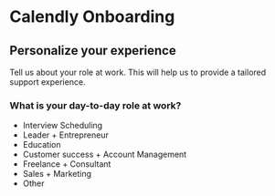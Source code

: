 # Calendly Onboarding

## Personalize your experience

Tell us about your role at work. This will help us to provide a tailored support experience.

### What is your day-to-day role at work?

- Interview Scheduling
- Leader + Entrepreneur
- Education
- Customer success + Account Management
- Freelance + Consultant
- Sales + Marketing
- Other
